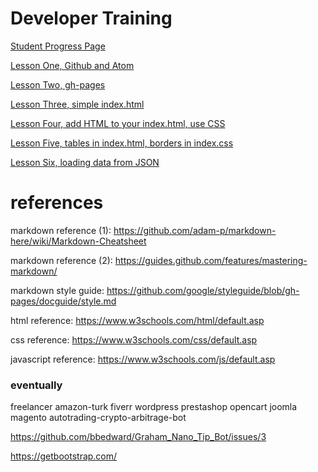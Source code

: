 # Developer Training

[Student Progress Page](students.md)

[Lesson One, Github and Atom](01-lesson.md)

[Lesson Two, gh-pages](02-lesson.md)

[Lesson Three, simple index.html](03-lesson.md)

[Lesson Four, add HTML to your index.html, use CSS](04-lesson.md)

[Lesson Five, tables in index.html, borders in index.css](05-lesson.md)

[Lesson Six, loading data from JSON](06-lesson.md)

# references

markdown reference (1): https://github.com/adam-p/markdown-here/wiki/Markdown-Cheatsheet

markdown reference (2): https://guides.github.com/features/mastering-markdown/

markdown style guide: https://github.com/google/styleguide/blob/gh-pages/docguide/style.md

html reference: https://www.w3schools.com/html/default.asp

css reference: https://www.w3schools.com/css/default.asp

javascript reference: https://www.w3schools.com/js/default.asp

### eventually
freelancer amazon-turk fiverr wordpress prestashop opencart joomla magento autotrading-crypto-arbitrage-bot

https://github.com/bbedward/Graham_Nano_Tip_Bot/issues/3

https://getbootstrap.com/
